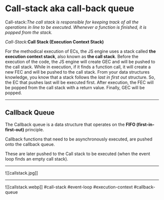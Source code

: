# Call-stack aka call-back queue
Call-stack:_The call stack is responsible for keeping track of all the operations in line to be executed. Whenever a function is finished, it is popped from the stack._

_Call-Stack:_**Call Stack (Execution Context Stack)**

For the methodical execution of ECs, the JS engine uses a stack called **the execution context stack**, also known as **the call stack**. Before the execution of the code, the JS engine will create GEC and will be pushed to the call stack. While in execution, if it finds a function call, it will create a new FEC and will be pushed to the call stack. From your data structures knowledge, you know that a stack follows the _last in first out_ structure. So, the EC that pushes last will be executed first. After execution, the FEC will be popped from the call stack with a return value. Finally, GEC will be popped.
***
## Callback Queue

The Callback queue is a data structure that operates on the **FIFO (first-in-first-out)** principle.

Callback functions that need to be asynchronously executed, are pushed onto the callback queue.

These are later pushed to the Call stack to be executed (when the event loop finds an empty call stack).
***
![[callstack.jpg]]
***
![[callstack.webp]]
#call-stack
#event-loop
#execution-context
#callback-queue